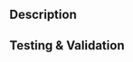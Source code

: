 ## Description

<!--
(Give a short description of what the feature you are adding)
(Where relevant, please add images)
(Link the github project task if you can not attach the issue directly to the PR)
(Also bullet out the major changes and minor descriptions eg new files
-->

## Testing & Validation

<!--
(Add any testing that you have done here either automated or manual.)
(If the change can not be tested until deployment into an env, do mention that here)
-->
